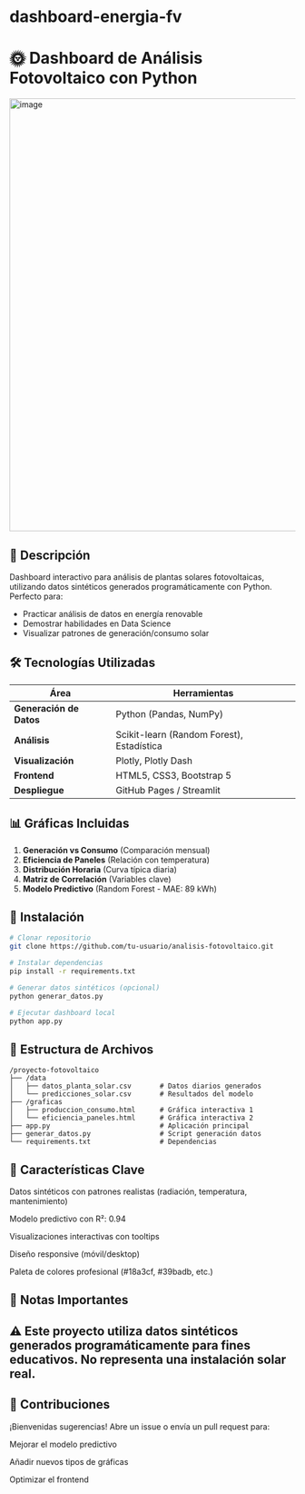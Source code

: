 # dashboard-energia-fv
# 🌞 Dashboard de Análisis Fotovoltaico con Python

<img width="1598" height="762" alt="image" src="https://github.com/user-attachments/assets/be1a1eb6-89bf-41b7-b3fe-468720faec00" />


## 📌 Descripción
Dashboard interactivo para análisis de plantas solares fotovoltaicas, utilizando datos sintéticos generados programáticamente con Python. Perfecto para:
- Practicar análisis de datos en energía renovable
- Demostrar habilidades en Data Science
- Visualizar patrones de generación/consumo solar

## 🛠 Tecnologías Utilizadas
| Área | Herramientas |
|------|-------------|
| **Generación de Datos** | Python (Pandas, NumPy) |
| **Análisis** | Scikit-learn (Random Forest), Estadística |
| **Visualización** | Plotly, Plotly Dash |
| **Frontend** | HTML5, CSS3, Bootstrap 5 |
| **Despliegue** | GitHub Pages / Streamlit |

## 📊 Gráficas Incluidas
1. **Generación vs Consumo** (Comparación mensual)
2. **Eficiencia de Paneles** (Relación con temperatura)
3. **Distribución Horaria** (Curva típica diaria)
4. **Matriz de Correlación** (Variables clave)
5. **Modelo Predictivo** (Random Forest - MAE: 89 kWh)

## 🚀 Instalación
```bash
# Clonar repositorio
git clone https://github.com/tu-usuario/analisis-fotovoltaico.git

# Instalar dependencias
pip install -r requirements.txt

# Generar datos sintéticos (opcional)
python generar_datos.py

# Ejecutar dashboard local
python app.py
```
## 📂 Estructura de Archivos
```text
/proyecto-fotovoltaico
├── /data
│   ├── datos_planta_solar.csv       # Datos diarios generados
│   └── predicciones_solar.csv       # Resultados del modelo
├── /graficas
│   ├── produccion_consumo.html      # Gráfica interactiva 1
│   └── eficiencia_paneles.html      # Gráfica interactiva 2
├── app.py                           # Aplicación principal
├── generar_datos.py                 # Script generación datos
└── requirements.txt                 # Dependencias
```
## 🌟 Características Clave
Datos sintéticos con patrones realistas (radiación, temperatura, mantenimiento)

Modelo predictivo con R²: 0.94

Visualizaciones interactivas con tooltips

Diseño responsive (móvil/desktop)

Paleta de colores profesional (#18a3cf, #39badb, etc.)

## 📝 Notas Importantes
## ⚠️ Este proyecto utiliza datos sintéticos generados programáticamente para fines educativos. No representa una instalación solar real.

## 🤝 Contribuciones
¡Bienvenidas sugerencias! Abre un issue o envía un pull request para:

Mejorar el modelo predictivo

Añadir nuevos tipos de gráficas

Optimizar el frontend
